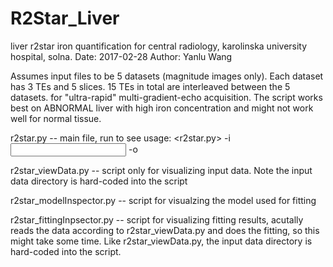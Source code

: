 # R2Star_Liver
liver r2star iron quantification for central radiology, karolinska university hospital, solna.
Date: 2017-02-28
Author: Yanlu Wang

Assumes input files to be 5 datasets (magnitude images only). Each dataset has 3 TEs and 5 slices. 15 TEs in total are interleaved between the 5 datasets. for "ultra-rapid" multi-gradient-echo acquisition. The script works best on ABNORMAL liver with high iron concentration and might not work well for normal tissue. 

r2star.py -- main file, run to see usage: <r2star.py> -i <input directory> -o <output directory>

r2star_viewData.py -- script only for visualizing input data. Note the input data directory is hard-coded into the script

r2star_modelInspector.py -- script for visualzing the model used for fitting

r2star_fittingInpsector.py -- script for visualizing fitting results, acutally reads the data according to r2star_viewData.py and does the fitting, so this might take some time. Like r2star_viewData.py, the input data directory is hard-coded into the script.
